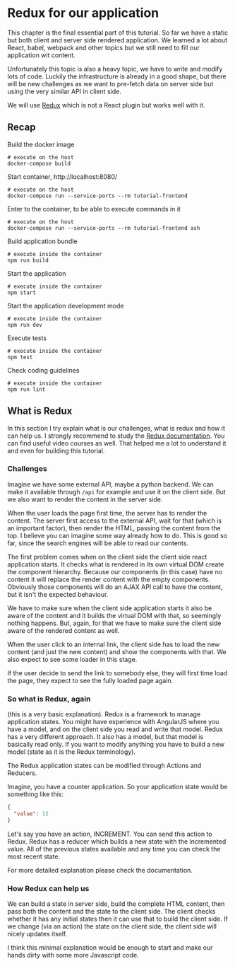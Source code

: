 # Redux for our application

This chapter is the final essential part of this tutorial.
So far we have a static but both client and server side rendered application.
We learned a lot about React, babel, webpack and other topics but
we still need to fill our application wit content.

Unfortunately this topic is also a heavy topic, we have to write and modify
lots of code. Luckily the infrastructure is already in a good shape,
but there will be new challenges as we want to pre-fetch data on server
side but using the very similar API in client side.

We will use [Redux](http://redux.js.org/) which is not a React plugin
but works well with it.

## Recap

Build the docker image
``` shell
# execute on the host
docker-compose build
```

Start container, http://localhost:8080/
``` shell
# execute on the host
docker-compose run --service-ports --rm tutorial-frontend
```

Enter to the container, to be able to execute commands in it
``` shell
# execute on the host
docker-compose run --service-ports --rm tutorial-frontend ash
```

Build application bundle
``` shell
# execute inside the container
npm run build
```

Start the application
``` shell
# execute inside the container
npm start
```

Start the application development mode
``` shell
# execute inside the container
npm run dev
```

Execute tests
``` shell
# execute inside the container
npm test
```

Check coding guidelines
``` shell
# execute inside the container
npm run lint
```

## What is Redux

In this section I try explain what is our challenges, what is redux and
how it can help us. I strongly recommend to study the
[Redux documentation](http://redux.js.org/). You can find useful video
courses as well. That helped me a lot to understand it and even for building
this tutorial.

### Challenges

Imagine we have some external API, maybe a python backend. We can make it
available through `/api` for example and use it on the client side. But
we also want to render the content in the server side.

When the user loads the page first time, the server has to render the content.
The server first access to the external API, wait for that (which is an
important factor), then render the HTML, passing the content from the top.
I believe you can imagine some way already how to do.
This is good so far, since the search engines will be able to read our
contents.

The first problem comes when on the client side the client side react
application starts. It checks what is rendered in its own virtual DOM create
the component hierarchy. Because our components (in this case) have no content
it will replace the render content with the empty components.
Obviously those components will do an AJAX API call to have the content, but
it isn't the expected behaviour.

We have to make sure when the client side application starts it also
be aware of the content and it builds the virtual DOM with that, so
seemingly nothing happens.
But, again, for that we have to make sure the client side aware of the
rendered content as well.

When the user click to an internal link, the client side has to load the
new content (and just the new content) and show the components with that.
We also expect to see some loader in this stage.

If the user decide to send the link to somebody else, they will first
time load the page, they expect to see the fully loaded page again.

### So what is Redux, again

(this is a very basic explanation).
Redux is a framework to manage application states. You might have experience
with AngularJS where you have a model, and on the client side you read and
write that model. Redux has a very different approach. It also has a model,
but that model is basically read only. If you want to modify anything you
have to build a new model (state as it is the Redux terminology).

The Redux application states can be modified through Actions and Reducers.

Imagine, you have a counter application. So your application state would
be something like this:

``` json
{
  "value": 12
}
```

Let's say you have an action, INCREMENT. You can send this action to Redux.
Redux has a reducer which builds a new state with the incremented value.
All of the previous states available and any time you can check the most
recent state.

For more detailed explanation please check the documentation.

### How Redux can help us

We can build a state in server side, build the complete HTML content, then
pass both the content and the state to the client side. The client checks
whether it has any initial states then it can use that to build the client
side. If we change (via an action) the state on the client side, the
client side will nicely updates itself.

I think this minimal explanation would be enough to start and make our
hands dirty with some more Javascript code.


